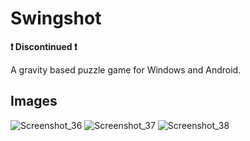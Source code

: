 # Swingshot
**❗ Discontinued ❗**

A gravity based puzzle game for Windows and Android.

## Images
![Screenshot_36](https://github.com/byAdam/Swingshot/assets/6537646/1957bb33-88a1-4a83-a48c-164ba4ec2940)
![Screenshot_37](https://github.com/byAdam/Swingshot/assets/6537646/365c7dfa-af02-4c90-ac11-780eaf3a94f8)
![Screenshot_38](https://github.com/byAdam/Swingshot/assets/6537646/9470d1fa-f4e7-4120-800e-8c0880be69ed)
